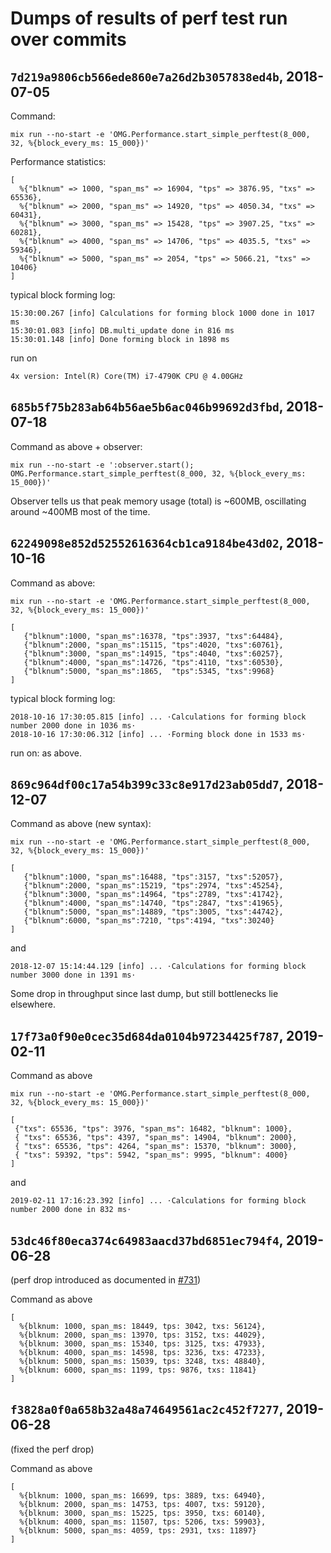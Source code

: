 # Dumps of results of perf test run over commits

## `7d219a9806cb566ede860e7a26d2b3057838ed4b`, 2018-07-05

Command:

```
mix run --no-start -e 'OMG.Performance.start_simple_perftest(8_000, 32, %{block_every_ms: 15_000})'
```

Performance statistics:
```
[
  %{"blknum" => 1000, "span_ms" => 16904, "tps" => 3876.95, "txs" => 65536},
  %{"blknum" => 2000, "span_ms" => 14920, "tps" => 4050.34, "txs" => 60431},
  %{"blknum" => 3000, "span_ms" => 15428, "tps" => 3907.25, "txs" => 60281},
  %{"blknum" => 4000, "span_ms" => 14706, "tps" => 4035.5, "txs" => 59346},
  %{"blknum" => 5000, "span_ms" => 2054, "tps" => 5066.21, "txs" => 10406}
]

```

typical block forming log:
```
15:30:00.267 [info] Calculations for forming block 1000 done in 1017 ms
15:30:01.083 [info] DB.multi_update done in 816 ms
15:30:01.148 [info] Done forming block in 1898 ms
```

run on
```
4x version: Intel(R) Core(TM) i7-4790K CPU @ 4.00GHz
```

## `685b5f75b283ab64b56ae5b6ac046b99692d3fbd`, 2018-07-18

Command as above + observer:

```
mix run --no-start -e ':observer.start(); OMG.Performance.start_simple_perftest(8_000, 32, %{block_every_ms: 15_000})'
```

Observer tells us that peak memory usage (total) is ~600MB, oscillating around ~400MB most of the time.

## `62249098e852d52552616364cb1ca9184be43d02`, 2018-10-16

Command as above:

```
mix run --no-start -e 'OMG.Performance.start_simple_perftest(8_000, 32, %{block_every_ms: 15_000})'
```

```
[
   {"blknum":1000, "span_ms":16378, "tps":3937, "txs":64484},
   {"blknum":2000, "span_ms":15115, "tps":4020, "txs":60761},
   {"blknum":3000, "span_ms":14915, "tps":4040, "txs":60257},
   {"blknum":4000, "span_ms":14726, "tps":4110, "txs":60530},
   {"blknum":5000, "span_ms":1865,  "tps":5345, "txs":9968}
]
```

typical block forming log:
```
2018-10-16 17:30:05.815 [info] ... ⋅Calculations for forming block number 2000 done in 1036 ms⋅
2018-10-16 17:30:06.312 [info] ... ⋅Forming block done in 1533 ms⋅
```

run on: as above.

## `869c964df00c17a54b399c33c8e917d23ab05dd7`, 2018-12-07

Command as above (new syntax):

```
mix run --no-start -e 'OMG.Performance.start_simple_perftest(8_000, 32, %{block_every_ms: 15_000})'
```

```
[
   {"blknum":1000, "span_ms":16488, "tps":3157, "txs":52057},
   {"blknum":2000, "span_ms":15219, "tps":2974, "txs":45254},
   {"blknum":3000, "span_ms":14964, "tps":2789, "txs":41742},
   {"blknum":4000, "span_ms":14740, "tps":2847, "txs":41965},
   {"blknum":5000, "span_ms":14889, "tps":3005, "txs":44742},
   {"blknum":6000, "span_ms":7210, "tps":4194, "txs":30240}
]
```

and

```
2018-12-07 15:14:44.129 [info] ... ⋅Calculations for forming block number 3000 done in 1391 ms⋅
```

Some drop in throughput since last dump, but still bottlenecks lie elsewhere.

## `17f73a0f90e0cec35d684da0104b97234425f787`, 2019-02-11

Command as above

```
mix run --no-start -e 'OMG.Performance.start_simple_perftest(8_000, 32, %{block_every_ms: 15_000})'
```

```
[
 {"txs": 65536, "tps": 3976, "span_ms": 16482, "blknum": 1000},
 { "txs": 65536, "tps": 4397, "span_ms": 14904, "blknum": 2000},
 { "txs": 65536, "tps": 4264, "span_ms": 15370, "blknum": 3000},
 { "txs": 59392, "tps": 5942, "span_ms": 9995, "blknum": 4000}
]
```

and
```
2019-02-11 17:16:23.392 [info] ... ⋅Calculations for forming block number 2000 done in 832 ms⋅
```

## `53dc46f80eca374c64983aacd37bd6851ec794f4`, 2019-06-28

(perf drop introduced as documented in [#731](https://github.com/omgnetwork/elixir-omg/issues/731))

Command as above

```
[
  %{blknum: 1000, span_ms: 18449, tps: 3042, txs: 56124},
  %{blknum: 2000, span_ms: 13970, tps: 3152, txs: 44029},
  %{blknum: 3000, span_ms: 15340, tps: 3125, txs: 47933},
  %{blknum: 4000, span_ms: 14598, tps: 3236, txs: 47233},
  %{blknum: 5000, span_ms: 15039, tps: 3248, txs: 48840},
  %{blknum: 6000, span_ms: 1199, tps: 9876, txs: 11841}
]
```

## `f3828a0f0a658b32a48a74649561ac2c452f7277`, 2019-06-28

(fixed the perf drop)

Command as above

```
[
  %{blknum: 1000, span_ms: 16699, tps: 3889, txs: 64940},
  %{blknum: 2000, span_ms: 14753, tps: 4007, txs: 59120},
  %{blknum: 3000, span_ms: 15225, tps: 3950, txs: 60140},
  %{blknum: 4000, span_ms: 11507, tps: 5206, txs: 59903},
  %{blknum: 5000, span_ms: 4059, tps: 2931, txs: 11897}
]
```


